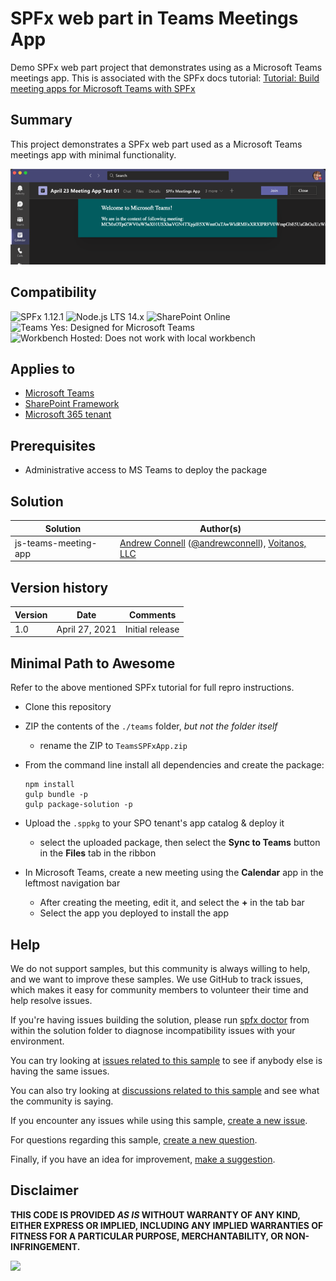 # SPFx web part in Teams Meetings App

Demo SPFx web part project that demonstrates using as a Microsoft Teams meetings app. This is associated with the SPFx docs tutorial: [Tutorial: Build meeting apps for Microsoft Teams with SPFx](https://docs.microsoft.com/sharepoint/dev//spfx/build-for-teams-meeting-app)

## Summary

This project demonstrates a SPFx web part used as a Microsoft Teams meetings app with minimal functionality.

![picture of the web part in action](assets/preview.png)

## Compatibility

![SPFx 1.12.1](https://img.shields.io/badge/SPFx-1.12.1-green.svg) 
![Node.js LTS 14.x](https://img.shields.io/badge/Node.js-LTS%2014.x-green.svg) 
![SharePoint Online](https://img.shields.io/badge/SharePoint-Online-yellow.svg) 
![Teams Yes: Designed for Microsoft Teams](https://img.shields.io/badge/Teams-Yes-green.svg "Designed for Microsoft Teams")
![Workbench Hosted: Does not work with local workbench](https://img.shields.io/badge/Workbench-Hosted-yellow.svg "Does not work with local workbench")

## Applies to

- [Microsoft Teams](https://aka.ms/microsoftteams)
- [SharePoint Framework](https://docs.microsoft.com/sharepoint/dev/spfx/sharepoint-framework-overview)
- [Microsoft 365 tenant](https://docs.microsoft.com/sharepoint/dev/spfx/set-up-your-development-environment)

## Prerequisites

- Administrative access to MS Teams to deploy the package

## Solution

Solution|Author(s)
--------|---------
js-teams-meeting-app | [Andrew Connell](/andrewconnell) ([@andrewconnell](https://twitter.com/andrewconnell)), [Voitanos, LLC](https://www.voitanos.io)

## Version history

Version |      Date      |    Comments
------- | -------------- | ---------------
1.0     | April 27, 2021 | Initial release


## Minimal Path to Awesome

Refer to the above mentioned SPFx tutorial for full repro instructions.

- Clone this repository
- ZIP the contents of the `./teams` folder, *but not the folder itself*
  - rename the ZIP to `TeamsSPFxApp.zip`
- From the command line install all dependencies and create the package:

    ```console
    npm install
    gulp bundle -p
    gulp package-solution -p
    ```

- Upload the `.sppkg` to your SPO tenant's app catalog & deploy it
  - select the uploaded package, then select the **Sync to Teams** button in the **Files** tab in the ribbon
- In Microsoft Teams, create a new meeting using the **Calendar** app in the leftmost navigation bar
  - After creating the meeting, edit it, and select the **+** in the tab bar
  - Select the app you deployed to install the app

## Help

We do not support samples, but this community is always willing to help, and we want to improve these samples. We use GitHub to track issues, which makes it easy for  community members to volunteer their time and help resolve issues.

If you're having issues building the solution, please run [spfx doctor](https://pnp.github.io/cli-microsoft365/cmd/spfx/spfx-doctor/) from within the solution folder to diagnose incompatibility issues with your environment.

You can try looking at [issues related to this sample](https://github.com/pnp/sp-dev-fx-webparts/issues?q=label%3A%22sample%3A%20js-teams-meeting-app%22) to see if anybody else is having the same issues.

You can also try looking at [discussions related to this sample](https://github.com/pnp/sp-dev-fx-webparts/discussions?discussions_q=js-teams-meeting-app) and see what the community is saying.

If you encounter any issues while using this sample, [create a new issue](https://github.com/pnp/sp-dev-fx-webparts/issues/new?assignees=&labels=Needs%3A+Triage+%3Amag%3A%2Ctype%3Abug-suspected%2Csample%3A%20js-teams-meeting-app&template=bug-report.yml&sample=js-teams-meeting-app&authors=@andrewconnell&title=js-teams-meeting-app%20-%20).

For questions regarding this sample, [create a new question](https://github.com/pnp/sp-dev-fx-webparts/issues/new?assignees=&labels=Needs%3A+Triage+%3Amag%3A%2Ctype%3Aquestion%2Csample%3A%20js-teams-meeting-app&template=question.yml&sample=js-teams-meeting-app&authors=@andrewconnell&title=js-teams-meeting-app%20-%20).

Finally, if you have an idea for improvement, [make a suggestion](https://github.com/pnp/sp-dev-fx-webparts/issues/new?assignees=&labels=Needs%3A+Triage+%3Amag%3A%2Ctype%3Aenhancement%2Csample%3A%20js-teams-meeting-app&template=suggestion.yml&sample=js-teams-meeting-app&authors=@andrewconnell&title=js-teams-meeting-app%20-%20).


## Disclaimer

**THIS CODE IS PROVIDED *AS IS* WITHOUT WARRANTY OF ANY KIND, EITHER EXPRESS OR IMPLIED, INCLUDING ANY IMPLIED WARRANTIES OF FITNESS FOR A PARTICULAR PURPOSE, MERCHANTABILITY, OR NON-INFRINGEMENT.**

<img src="https://telemetry.sharepointpnp.com/sp-dev-fx-webparts/samples/js-teams-meeting-app" />
